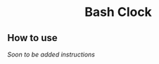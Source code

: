 <div align="center">
    <h1>Bash Clock</h1>
</div>

## How to use
*Soon to be added instructions*

